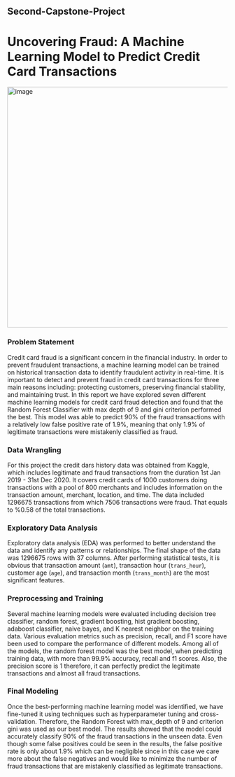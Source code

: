 ## Second-Capstone-Project
# Uncovering Fraud: A Machine Learning Model to Predict Credit Card Transactions

<img width="550" alt="image" src="https://user-images.githubusercontent.com/121911081/235372591-0eac6f88-c364-47f2-903a-0cf970361a65.png">

### Problem Statement
Credit card fraud is a significant concern in the financial industry. In order to prevent fraudulent transactions, a machine learning model can be trained on historical transaction data to identify fraudulent activity in real-time. It is important to detect and prevent fraud in credit card transactions for three main reasons including: protecting customers, preserving financial stability, and maintaining trust. 
In this report we have explored seven different machine learning models for credit card fraud detection and found that the Random Forest Classifier with max depth of 9 and gini criterion performed the best. This model was able to predict 90% of the fraud transactions with a relatively low false positive rate of 1.9%, meaning that only 1.9% of legitimate transactions were mistakenly classified as fraud.

### Data Wrangling
For this project the credit dars history data was obtained from Kaggle, which includes legitimate and fraud transactions from the duration 1st Jan 2019 - 31st Dec 2020. It covers credit cards of 1000 customers doing transactions with a pool of 800 merchants and includes information on the transaction amount, merchant, location, and time. The data included 1296675 transactions from which 7506 transactions were fraud. That equals to %0.58 of the total transactions.

### Exploratory Data Analysis
Exploratory data analysis (EDA) was performed to better understand the data and identify any patterns or relationships. The final shape of the data was 1296675 rows with 37 columns. After performing statistical tests, it is obvious that transaction amount (`amt`), transaction hour (`trans_hour`), customer age (`age`), and transaction month (`trans_month`) are the most significant features.

### Preprocessing and Training
Several machine learning models were evaluated including decision tree classifier, random forest, gradient boosting, hist gradient boosting, adaboost classifier, naive bayes, and K nearest neighbor on the training data. Various evaluation metrics such as precision, recall, and F1 score have been used to compare the performance of different models. Among all of the models, the random forest model was the best model, when predicting training data, with more than 99.9% accuracy, recall and f1 scores. Also, the precision score is 1 therefore, it can perfectly predict the legitimate transactions and almost all fraud transactions. 

### Final Modeling
Once the best-performing machine learning model was identified, we have fine-tuned it using techniques such as hyperparameter tuning and cross-validation.
Therefore, the Random Forest with max_depth of 9 and criterion gini was used as our best model. The results showed that the model could accurately classify 90% of the fraud transactions in the unseen data. Even though some false positives could be seen in the results, the false positive rate is only about 1.9% which can be negligible since in this case we care more about the false negatives and would like to minimize the number of fraud transactions that are mistakenly classified as legitimate transactions.
